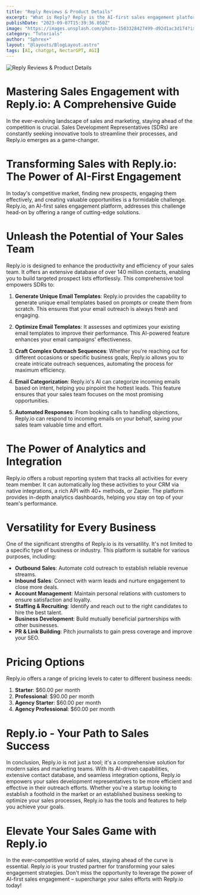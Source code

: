```yaml
---
title: "Reply Reviews & Product Details"
excerpt: "What is Reply? Reply is the AI-first sales engagement platform that helps SDR teams find new prospects, engage them through multiple channels, and create new opportunities at scale while keeping every touchpoint personal"
publishDate: "2023-09-07T15:39:36.050Z"
image: "https://images.unsplash.com/photo-1503328427499-d92d1ac3d174?ixlib=rb-4.0.3&ixid=M3wxMjA3fDB8MHxwaG90by1wYWdlfHx8fGVufDB8fHx8fA%3D%3D&auto=format&fit=crop&w=1287&q=80"
category: "Tutorials"
author: "Sphrex+"
layout: "@layouts/BlogLayout.astro"
tags: [AI, chatgpt, NectarGPT, AGI]
---
```


<img src="https://images.unsplash.com/photo-1503328427499-d92d1ac3d174?ixlib=rb-4.0.3&ixid=M3wxMjA3fDB8MHxwaG90by1wYWdlfHx8fGVufDB8fHx8fA%3D%3D&auto=format&fit=crop&w=1287&q=80" alt="Reply Reviews & Product Details" />

<h1 id="h1-mastering-sales-engagement-with-reply-io-a-comprehensive-guide"> Mastering Sales Engagement with Reply.io: A Comprehensive Guide</h1>
<p>In the ever-evolving landscape of sales and marketing, staying ahead of the competition is crucial. Sales Development Representatives (SDRs) are constantly seeking innovative tools to streamline their processes, and Reply.io emerges as a game-changer. </p>
<h1 id="h2-transforming-sales-with-reply-io-the-power-of-ai-first-engagement"> Transforming Sales with Reply.io: The Power of AI-First Engagement</h1>
<p>In today&#39;s competitive market, finding new prospects, engaging them effectively, and creating valuable opportunities is a formidable challenge. Reply.io, an AI-first sales engagement platform, addresses this challenge head-on by offering a range of cutting-edge solutions.</p>
<h1 id="h3-unleash-the-potential-of-your-sales-team"> Unleash the Potential of Your Sales Team</h1>
<p>Reply.io is designed to enhance the productivity and efficiency of your sales team. It offers an extensive database of over 140 million contacts, enabling you to build targeted prospect lists effortlessly. This comprehensive tool empowers SDRs to:</p>
<ol>
<li><p><strong>Generate Unique Email Templates</strong>: Reply.io provides the capability to generate unique email templates based on prompts or create them from scratch. This ensures that your email outreach is always fresh and engaging.</p>
</li>
<li><p><strong>Optimize Email Templates</strong>: It assesses and optimizes your existing email templates to improve their performance. This AI-powered feature enhances your email campaigns&#39; effectiveness.</p>
</li>
<li><p><strong>Craft Complex Outreach Sequences</strong>: Whether you&#39;re reaching out for different occasions or specific business goals, Reply.io allows you to create intricate outreach sequences, automating the process for maximum efficiency.</p>
</li>
<li><p><strong>Email Categorization</strong>: Reply.io&#39;s AI can categorize incoming emails based on intent, helping you pinpoint the hottest leads. This feature ensures that your sales team focuses on the most promising opportunities.</p>
</li>
<li><p><strong>Automated Responses</strong>: From booking calls to handling objections, Reply.io can respond to incoming emails on your behalf, saving your sales team valuable time and effort.</p>
</li>
</ol>
<h1 id="h3-the-power-of-analytics-and-integration"> The Power of Analytics and Integration</h1>
<p>Reply.io offers a robust reporting system that tracks all activities for every team member. It can automatically log these activities to your CRM via native integrations, a rich API with 40+ methods, or Zapier. The platform provides in-depth analytics dashboards, helping you stay on top of your team&#39;s performance.</p>
<h1 id="h3-versatility-for-every-business"> Versatility for Every Business</h1>
<p>One of the significant strengths of Reply.io is its versatility. It&#39;s not limited to a specific type of business or industry. This platform is suitable for various purposes, including:</p>
<ul>
<li><strong>Outbound Sales</strong>: Automate cold outreach to establish reliable revenue streams.</li>
<li><strong>Inbound Sales</strong>: Connect with warm leads and nurture engagement to close more deals.</li>
<li><strong>Account Management</strong>: Maintain personal relations with customers to ensure satisfaction and loyalty.</li>
<li><strong>Staffing &amp; Recruiting</strong>: Identify and reach out to the right candidates to hire the best talent.</li>
<li><strong>Business Development</strong>: Build mutually beneficial partnerships with other businesses.</li>
<li><strong>PR &amp; Link Building</strong>: Pitch journalists to gain press coverage and improve your SEO.</li>
</ul>
<h1 id="h3-pricing-options"> Pricing Options</h1>
<p>Reply.io offers a range of pricing levels to cater to different business needs:</p>
<ol>
<li><strong>Starter</strong>: $60.00 per month</li>
<li><strong>Professional</strong>: $90.00 per month</li>
<li><strong>Agency Starter</strong>: $60.00 per month</li>
<li><strong>Agency Professional</strong>: $60.00 per month</li>
</ol>
<h1 id="h2-reply-io-your-path-to-sales-success"> Reply.io - Your Path to Sales Success</h1>
<p>In conclusion, Reply.io is not just a tool; it&#39;s a comprehensive solution for modern sales and marketing teams. With its AI-driven capabilities, extensive contact database, and seamless integration options, Reply.io empowers your sales development representatives to be more efficient and effective in their outreach efforts. Whether you&#39;re a startup looking to establish a foothold in the market or an established business seeking to optimize your sales processes, Reply.io has the tools and features to help you achieve your goals.</p>
<h1 id="h1-elevate-your-sales-game-with-reply-io"> Elevate Your Sales Game with Reply.io</h1>
<p>In the ever-competitive world of sales, staying ahead of the curve is essential. Reply.io is your trusted partner for transforming your sales engagement strategies. Don&#39;t miss the opportunity to leverage the power of AI-first sales engagement – supercharge your sales efforts with Reply.io today!</p>
